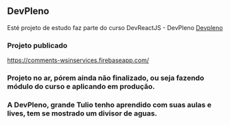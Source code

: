 ## DevPleno

Esté projeto de estudo faz parte do curso DevReactJS - DevPleno
[Devpleno](https://www.devpleno.com/)

### Projeto publicado

https://comments-wsinservices.firebaseapp.com/

### Projeto no ar, pórem ainda não finalizado, ou seja fazendo módulo do curso e aplicando em produção.

### A DevPleno, grande Tulio tenho aprendido com suas aulas e lives, tem se mostrado um divisor de aguas.
